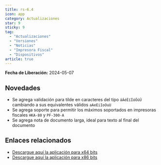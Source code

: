 ```yaml
---
title: rs-6.4
icon: app
category: Actualizaciones
star: 9
sticky: 9
tag:
  - "Actualizaciones"
  - "Versiones"
  - "Noticias"
  - "Impresora Fiscal"
  - "Dispositivos"
article: true
---
```


**Fecha de Liberación:** 2024-05-07

## Novedades
- Se agrega validación para tilde en caracteres del tipo `áÁéÉíÍóÓúÚ` cambiando a sus equivalentes válidos `aAeEiIoOuU`
- Se agrega soporte para permitir los máximos soportados en impresoras fiscales `HKA-80` y `PF-300-A`
- Se agrega nota de documento larga, ideal para texto al final del documento

## Enlaces relacionados

- [Descargue aquí la aplicación para x64 bits](https://erpya.ams3.digitaloceanspaces.com/public/Local-Printing-All-In-One-DotNet-x64-rs-6.4.exe)
- [Descargue aquí la aplicación para x86 bits](https://erpya.ams3.digitaloceanspaces.com/public/Local-Printing-All-In-One-DotNet-x86-rs-6.4.exe)
